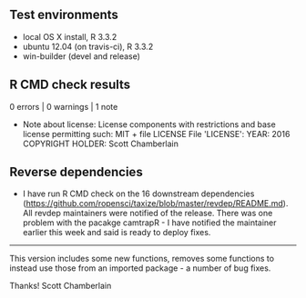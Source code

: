 ## Test environments

* local OS X install, R 3.3.2
* ubuntu 12.04 (on travis-ci), R 3.3.2
* win-builder (devel and release)

## R CMD check results

0 errors | 0 warnings | 1 note

* Note about license:
License components with restrictions and base license permitting such:
  MIT + file LICENSE
File 'LICENSE':
  YEAR: 2016
  COPYRIGHT HOLDER: Scott Chamberlain

## Reverse dependencies

* I have run R CMD check on the 16 downstream dependencies
(<https://github.com/ropensci/taxize/blob/master/revdep/README.md>).
All revdep maintainers were notified of the release. There was one
problem with the pacakge camtrapR - I have notified the
maintainer earlier this week and said is ready to deploy fixes.

------

This version includes some new functions, removes some functions to instead use those
from an imported package - a number of bug fixes.

Thanks!
Scott Chamberlain
